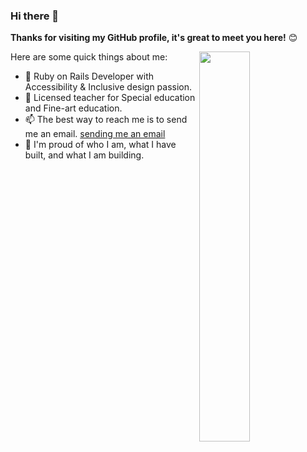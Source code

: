 

### Hi there 👋

**Thanks for visiting my GitHub profile, it's great to meet you here!** 😊

<a href="https://github.com/CAVASOL?tab=repositories">
  <img align="right" src="https://github-readme-stats.vercel.app/api?username=CAVASOL&show_icons=true&title_color=000&icon_color=0099ff&text_color=000&bg_color=ffffff&hide_border=true#gh-light-mode-only" width="40%" />
</a>

Here are some quick things about me:

- 🔭 Ruby on Rails Developer with Accessibility & Inclusive design passion.
- 🏫 Licensed teacher for Special education and Fine-art education.
- 📫 The best way to reach me is to send me an email.
    [sending me an email](awyeon@gmail.com)
- 🧸 I'm proud of who I am, what I have built, and what I am building.
